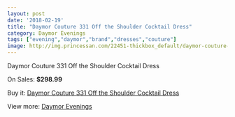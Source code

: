 ```yaml
---
layout: post
date: '2018-02-19'
title: "Daymor Couture 331 Off the Shoulder Cocktail Dress"
category: Daymor Evenings
tags: ["evening","daymor","brand","dresses","couture"]
image: http://img.princessan.com/22451-thickbox_default/daymor-couture-331-off-the-shoulder-cocktail-dress.jpg
---
```

Daymor Couture 331 Off the Shoulder Cocktail Dress

On Sales: **$298.99**
<a href="https://www.princessan.com/en/daymor-evenings/10220-daymor-couture-331-off-the-shoulder-cocktail-dress.html"><amp-img layout="responsive" width="600" height="600" src="//img.princessan.com/22451-thickbox_default/daymor-couture-331-off-the-shoulder-cocktail-dress.jpg" alt="Daymor Couture 331 Off the Shoulder Cocktail Dress 0" /></a>
<a href="https://www.princessan.com/en/daymor-evenings/10220-daymor-couture-331-off-the-shoulder-cocktail-dress.html"><amp-img layout="responsive" width="600" height="600" src="//img.princessan.com/22455-thickbox_default/daymor-couture-331-off-the-shoulder-cocktail-dress.jpg" alt="Daymor Couture 331 Off the Shoulder Cocktail Dress 1" /></a>
<a href="https://www.princessan.com/en/daymor-evenings/10220-daymor-couture-331-off-the-shoulder-cocktail-dress.html"><amp-img layout="responsive" width="600" height="600" src="//img.princessan.com/22454-thickbox_default/daymor-couture-331-off-the-shoulder-cocktail-dress.jpg" alt="Daymor Couture 331 Off the Shoulder Cocktail Dress 2" /></a>
<a href="https://www.princessan.com/en/daymor-evenings/10220-daymor-couture-331-off-the-shoulder-cocktail-dress.html"><amp-img layout="responsive" width="600" height="600" src="//img.princessan.com/22453-thickbox_default/daymor-couture-331-off-the-shoulder-cocktail-dress.jpg" alt="Daymor Couture 331 Off the Shoulder Cocktail Dress 3" /></a>
<a href="https://www.princessan.com/en/daymor-evenings/10220-daymor-couture-331-off-the-shoulder-cocktail-dress.html"><amp-img layout="responsive" width="600" height="600" src="//img.princessan.com/22452-thickbox_default/daymor-couture-331-off-the-shoulder-cocktail-dress.jpg" alt="Daymor Couture 331 Off the Shoulder Cocktail Dress 4" /></a>

Buy it: [Daymor Couture 331 Off the Shoulder Cocktail Dress](https://www.princessan.com/en/daymor-evenings/10220-daymor-couture-331-off-the-shoulder-cocktail-dress.html "Daymor Couture 331 Off the Shoulder Cocktail Dress")

View more: [Daymor Evenings](https://www.princessan.com/en/17-daymor-evenings "Daymor Evenings")